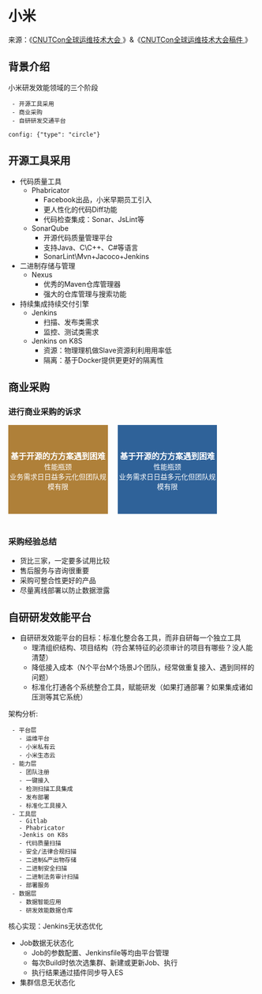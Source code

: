 # 小米

来源：《[CNUTCon全球运维技术大会 ](https://cnutcon.infoq.cn/2018/shanghai/presentation/910)》&《[CNUTCon全球运维技术大会稿件 ](https://myslide.cn/slides/10493#)》

<style>
	#xiaomi-business-experience {
		width:100%;
		height:200px; 
		text-align:center;
	}
	
	#xiaomi-business-experience div{
		width:40%; 
		height: 130px; 
		padding-top:50px; 
		color:#FFF;
		float:left;
	}
	
	#xiaomi-business-experience div span{
		font-size: 16px;
		font-weight: bold;
	}
	
	#xiaomi-business-experience div.item1{
		background:#AF8039; 
	}

	#xiaomi-business-experience div.item2{
		background:#2f6299; 
		margin-left:20px;
	}
	
</style>
## 背景介绍

小米研发效能领域的三个阶段

```list-style
 - 开源工具采用
 - 商业采购
 - 自研研发交通平台

config: {"type": "circle"}
```


## 开源工具采用
- 代码质量工具
	- Phabricator
		- Facebook出品，小米早期员工引入
		- 更人性化的代码Diff功能
		- 代码检查集成：Sonar、JsLint等
	- SonarQube
		- 开源代码质量管理平台
		- 支持Java、C\C++、C#等语言
		- SonarLint\Mvn+Jacoco+Jenkins
- 二进制存储与管理
	- Nexus 
		- 优秀的Maven仓库管理器
		- 强大的仓库管理与搜索功能
- 持续集成持续交付引擎
	- Jenkins
		- 扫描、发布类需求
		- 监控、测试类需求
	- Jenkins on K8S
		- 资源：物理理机做Slave资源利利⽤用率低
		- 隔离：基于Docker提供更更好的隔离性

## 商业采购
### 进行商业采购的诉求
<div id="xiaomi-business-experience" >
	<div class="item1">
		<span>基于开源的⽅方案遇到困难</span><br/>
		性能瓶颈<br>
		业务需求⽇日益多元化但团队规模有限
	</div>
	<div class="item2">
		<span>基于开源的⽅方案遇到困难</span><br/>
		性能瓶颈<br>
		业务需求⽇日益多元化但团队规模有限
	</div>
</div>

### 采购经验总结
* 货比三家，一定要多试用比较
* 售后服务与咨询很重要
* 采购可整合性更好的产品
* 尽量离线部署以防止数据泄露


## 自研研发效能平台

* 自研研发效能平台的目标：标准化整合各⼯具，⽽非⾃研每⼀个独⽴工具
	* 理清组织结构、项目结构（符合某特征的必须审计的项目有哪些？没人能清楚）
	* 降低接入成本（N个平台M个场景J个团队，经常做重复接入、遇到同样的问题）
	* 标准化打通各个系统整合工具，赋能研发（如果打通部署？如果集成诸如压测等其它系统）
	

架构分析:
```process-step
 - 平台层
   - 运维平台
   - 小米私有云
   - 小米生态云 
 - 能力层
   - 团队注册
   - 一键接入 
   - 检测扫描工具集成
   - 发布部署
   - 标准化工具接入
 - 工具层
   - Gitlab
   - Phabricator 
   -Jenkis on K8s
   - 代码质量扫描
   - 安全/法律合规扫描
   - 二进制&产出物存储
   - 二进制安全扫描
   - 二进制法务审计扫描
   - 部署服务
 - 数据层
   - 数据智能应用
   - 研发效能数据仓库 
```

核心实现：Jenkins无状态优化

* Job数据无状态化
	* Job的参数配置、Jenkinsfile等均由平台管理
	* 每次Build时依次选集群、新建或更新Job、执行
	* 执行结果通过插件同步导入ES	
* 集群信息无状态化
